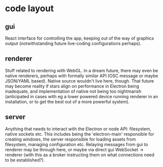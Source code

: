# code layout

## gui
React interface for controlling the app, keeping out of the way of graphics output (notwithstanding future live-coding configurations perhaps).

## renderer
Stuff related to rendering with WebGL.  In a dream future, there may even be native renderers,
perhaps with formally similar API (OSC message or maybe JSON/YAML based).  Native source wouldn't live here, though.  That future may become reality if stars align on performance in Electron being inadequate, and implementation of native not being too nightmarish (anticipated in cases with eg a lower powered device running renderer in an installation, or to get the best out of a more powerful system).

## server
Anything that needs to interact with the Electron or node API: filesystem, native sockets etc.  This includes being the 'electron-main' responsible for creating windows, the server responsible for loading assets from filesystem, managing configuration etc. Relaying messages from gui to renderer may be through here, or maybe via direct gui WebSocket -> renderer (with this as a broker instructing them on what connections need to be established?).